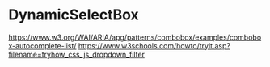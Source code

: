 # DynamicSelectBox

https://www.w3.org/WAI/ARIA/apg/patterns/combobox/examples/combobox-autocomplete-list/
https://www.w3schools.com/howto/tryit.asp?filename=tryhow_css_js_dropdown_filter